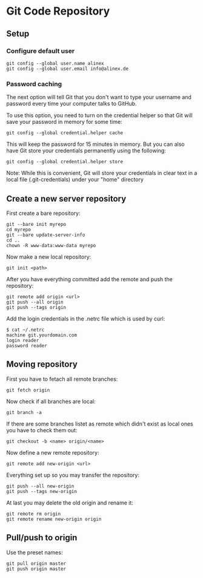Git Code Repository
=================================================

Setup
-------------------------------------------------

### Configure default user

    git config --global user.name alinex
    git config --global user.email info@alinex.de

### Password caching

The next option will tell Git that you don't want to type your username and
password every time your computer talks to GitHub.

To use this option, you need to turn on the credential helper so that Git will
save your password in memory for some time:

    git config --global credential.helper cache

This will keep the password for 15 minutes in memory.
But you can also have Git store your credentials permanently using the following:

    git config --global credential.helper store

Note: While this is convenient, Git will store your credentials in clear text
in a local file (.git-credentials) under your "home" directory


Create a new server repository
-------------------------------------------------

First create a bare repository:

    git --bare init myrepo
    cd myrepo
    git --bare update-server-info
    cd ..
    chown -R www-data:www-data myrepo

Now make a new local repository:

    git init <path>

After you have everything committed add the remote and push the repository:

    git remote add origin <url>
    git push --all origin
    git push --tags origin

Add the  login credentials in the .netrc file which is used by curl:

    $ cat ~/.netrc
    machine git.yourdomain.com
    login reader
    password reader


Moving repository
-------------------------------------------------

First you have to fetach all remote branches:

    git fetch origin

Now check if all branches are local:

    git branch -a

If there are some branches listet as remote which didn't exist as local ones
you have to check them out:

    git checkout -b <name> origin/<name>

Now define a new remote repository:

    git remote add new-origin <url>

Everything set up so you may transfer the repository:

    git push --all new-origin
    git push --tags new-origin

At last you may delete the old origin and rename it:

    git remote rm origin
    git remote rename new-origin origin


Pull/push to origin
-------------------------------------------------

Use the preset names:

    git pull origin master
    git push origin master
